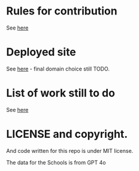 # Rules for contribution

See [here](./contribution_rules.md)

# Deployed site

See [here](https://ventilate-schools.github.io/CT) - final domain choice still TODO.

# List of work still to do

See [here](./TODO.md)

# LICENSE and copyright.

And code written for this repo is under MIT license.

The data for the Schools is from GPT 4o

